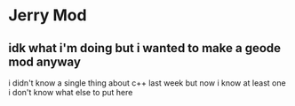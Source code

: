 # Jerry Mod
## idk what i'm doing but i wanted to make a geode mod anyway

i didn't know a single thing about c++ last week but now i know at least one
i don't know what else to put here